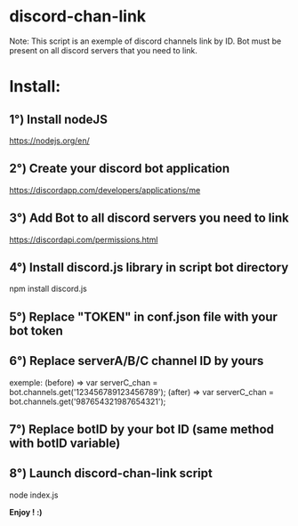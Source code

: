 # discord-chan-link

Note:
This script is an exemple of discord channels link by ID.
Bot must be present on all discord servers that you need to link.

# Install:

## 1°) Install nodeJS
https://nodejs.org/en/

## 2°) Create your discord bot application
https://discordapp.com/developers/applications/me

## 3°) Add Bot to all discord servers you need to link
https://discordapi.com/permissions.html

## 4°) Install discord.js library in script bot directory
npm install discord.js

## 5°) Replace "TOKEN" in conf.json file with your bot token

## 6°) Replace serverA/B/C channel ID by yours
exemple:
(before) => var serverC_chan = bot.channels.get('123456789123456789');
(after) => var serverC_chan = bot.channels.get('987654321987654321');

## 7°) Replace botID by your bot ID (same method with botID variable)

## 8°) Launch discord-chan-link script
node index.js

**Enjoy ! :)**



